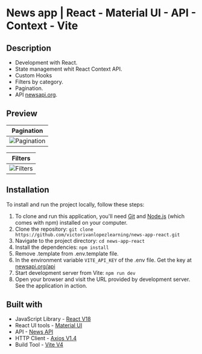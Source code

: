 # News app | React - Material UI - API - Context - Vite

## Description
- Development with React.
- State management whit React Context API.
- Custom Hooks
- Filters by category. 
- Pagination.
- API [newsapi.org](https://newsapi.org/).

## Preview
| **Pagination** |
| :-------------: |
| ![Pagination](https://i.imgur.com/LBtDEgq.gif) |

| **Filters** |
| :-------------: |
| ![Filters](https://i.imgur.com/84l7V6c.gif) |

## Installation

To install and run the project locally, follow these steps:

1. To clone and run this application, you'll need [Git](https://git-scm.com/) and [Node.js](https://nodejs.org/es) (which comes with npm) installed on your computer.
2. Clone the repository: `git clone https://github.com/victorivanlopezlearning/news-app-react.git`
3. Navigate to the project directory: `cd news-app-react`
4. Install the dependencies: `npm install`
6. Remove .template from .env.template file.
7. In the environment variable `VITE_API_KEY` of the .env file. Get the key at [newsapi.org/api](https://newsapi.org/register)
5. Start development server from Vite: `npm run dev`
6. Open your browser and visit the URL provided by development server. See the application in action.

## Built with

- JavaScript Library - [React V18](https://es.react.dev/)
- React UI tools - [Material UI](https://mui.com/)
- API - [News API](https://newsapi.org/)
- HTTP Client - [Axios V1.4](https://axios-http.com/docs/intro)
- Build Tool - [Vite V4](https://vitejs.dev)